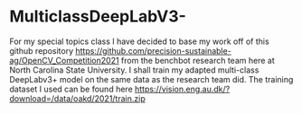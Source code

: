 # MulticlassDeepLabV3-
For my special topics class I have decided to base my work off of this github repository https://github.com/precision-sustainable-ag/OpenCV_Competition2021 from the benchbot research team here at North Carolina State University. I shall train my adapted multi-class DeepLabv3+ model on the same data as the research team did. The training dataset I used can be found here https://vision.eng.au.dk/?download=/data/oakd/2021/train.zip 
